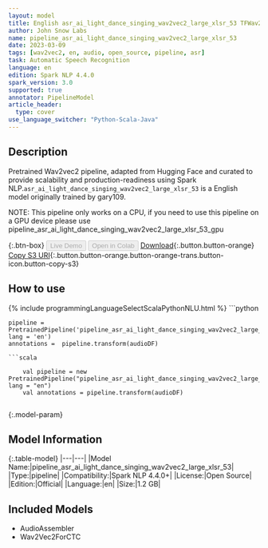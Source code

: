 ```yaml
---
layout: model
title: English asr_ai_light_dance_singing_wav2vec2_large_xlsr_53 TFWav2Vec2ForCTC from gary109
author: John Snow Labs
name: pipeline_asr_ai_light_dance_singing_wav2vec2_large_xlsr_53
date: 2023-03-09
tags: [wav2vec2, en, audio, open_source, pipeline, asr]
task: Automatic Speech Recognition
language: en
edition: Spark NLP 4.4.0
spark_version: 3.0
supported: true
annotator: PipelineModel
article_header:
  type: cover
use_language_switcher: "Python-Scala-Java"
---
```


## Description

Pretrained Wav2vec2  pipeline, adapted from Hugging Face and curated to provide scalability and production-readiness using Spark NLP.`asr_ai_light_dance_singing_wav2vec2_large_xlsr_53` is a English model originally trained by gary109.

NOTE: This pipeline only works on a CPU, if you need to use this pipeline on a GPU device please use pipeline_asr_ai_light_dance_singing_wav2vec2_large_xlsr_53_gpu

{:.btn-box}
<button class="button button-orange" disabled>Live Demo</button>
<button class="button button-orange" disabled>Open in Colab</button>
[Download](https://s3.amazonaws.com/auxdata.johnsnowlabs.com/public/models/pipeline_asr_ai_light_dance_singing_wav2vec2_large_xlsr_53_en_4.4.0_3.0_1678368497605.zip){:.button.button-orange}
[Copy S3 URI](s3://auxdata.johnsnowlabs.com/public/models/pipeline_asr_ai_light_dance_singing_wav2vec2_large_xlsr_53_en_4.4.0_3.0_1678368497605.zip){:.button.button-orange.button-orange-trans.button-icon.button-copy-s3}

## How to use



<div class="tabs-box" markdown="1">
{% include programmingLanguageSelectScalaPythonNLU.html %}
```python

    pipeline = PretrainedPipeline('pipeline_asr_ai_light_dance_singing_wav2vec2_large_xlsr_53', lang = 'en')
    annotations =  pipeline.transform(audioDF)
    
```
```scala

    val pipeline = new PretrainedPipeline("pipeline_asr_ai_light_dance_singing_wav2vec2_large_xlsr_53", lang = "en")
    val annotations = pipeline.transform(audioDF)
    
```
</div>

{:.model-param}
## Model Information

{:.table-model}
|---|---|
|Model Name:|pipeline_asr_ai_light_dance_singing_wav2vec2_large_xlsr_53|
|Type:|pipeline|
|Compatibility:|Spark NLP 4.4.0+|
|License:|Open Source|
|Edition:|Official|
|Language:|en|
|Size:|1.2 GB|

## Included Models

- AudioAssembler
- Wav2Vec2ForCTC
